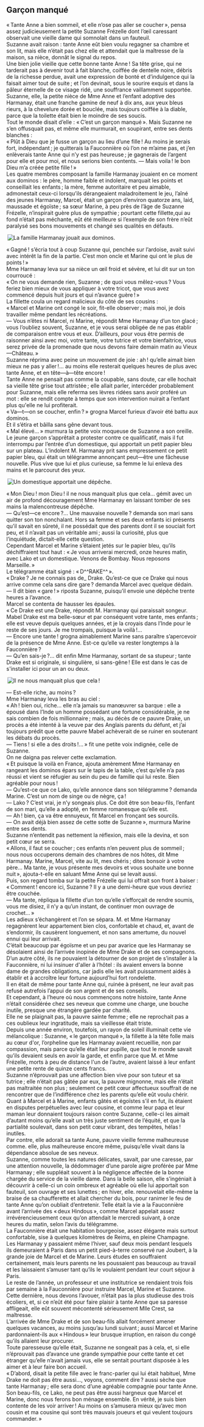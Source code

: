 ## Garçon manqué

« Tante Anne a bien sommeil, et elle n’ose pas aller se coucher », pensa assez judicieusement la petite Suzanne Frézelle dont l’œil caressant observait une vieille dame qui somnolait dans un fauteuil.  
Suzanne avait raison : tante Anne eût bien voulu regagner sa chambre et son lit, mais elle n’était pas chez elle et attendait que la maîtresse de la maison, sa nièce, donnât le signal du repos.  
Une bien jolie vieille que cette bonne tante Anne ! Sa tête grise, qui ne tarderait pas à devenir tout à fait blanche, coiffée de dentelle noire, débris de la richesse perdue, avait une expression de bonté et d’indulgence qui la faisait aimer tout de suite ; et l’on devinait, sous le sourire exquis et dans la pâleur éternelle de ce visage ridé, une souffrance vaillamment supportée.  
Suzanne, elle, la petite nièce de Mme Anne et l’enfant adoptive des Harmanay, était une franche gamine de neuf à dix ans, aux yeux bleus rieurs, à la chevelure dorée et bouclée, mais toujours coiffée à la diable, parce que la toilette était bien le moindre de ses soucis.  
Tout le monde disait d’elle : « C’est un garçon manqué ». Mais Suzanne ne s’en offusquait pas, et même elle murmurait, en soupirant, entre ses dents blanches :  
« Plût à Dieu que je fusse un garçon au lieu d’une fille ! Au moins je serais fort, indépendant ; je quitterais la Fauconnière où l’on ne m’aime pas, et j’en enlèverais tante Anne qui n’y est pas heureuse ; je gagnerais de l’argent pour elle et pour moi, et nous serions bien contents. — Mais voila ! le bon Dieu m’a créée petite fille ! »  
Les quatre membres composant la famille Harmanay jouaient en ce moment aux dominos : le père, homme faible et indolent, marquait les points et conseillait les enfants ; la mère, femme autoritaire et peu aimable, admonestait ceux-ci lorsqu’ils dérangeaient maladroitement le jeu, l’aîné des jeunes Harmanay, Marcel, était un garçon d’environ quatorze ans, laid, maussade et égoïste ; sa sœur Marine, à peu près de l’âge de Suzanne Frézelle, n’inspirait guère plus de sympathie ; pourtant cette fillette,qui au fond n’était pas méchante, eût été meilleure si l’exemple de son frère n’eût paralysé ses bons mouvements et changé ses qualités en défauts.

 ![La famille Harmanay jouait aux dominos.](../images/page007.jpg)

« Gagné ! s’écria tout à coup Suzanne qui, penchée sur l’ardoise, avait suivi avec intérêt la fin de la partie. C’est mon oncle et Marine qui ont le plus de points ! »  
Mme Harmanay leva sur sa nièce un œil froid et sévère, et lui dit sur un ton courroucé :  
« On ne vous demande rien, Suzanne ; de quoi vous mêlez-vous ? Vous feriez bien mieux de vous appliquer à votre tricot, que vous avez commencé depuis huit jours et qui n’avance guère ! »  
La fillette coula un regard malicieux du côté de ses cousins :  
« Marcel et Marine ont congé le soir, fit-elle observer ; mais moi, je dois travailler même pendant les récréations.  
— Vous n’êtes ni Marcel, ni Marine, répondit Mme Harmanay d’un ton glacé ; vous l’oubliez souvent, Suzanne, et je vous serai obligée de ne pas établir de comparaison entre vous et eux. D’ailleurs, pour vous être permis de raisonner ainsi avec moi, votre tante, votre tutrice et votre bienfaitrice, vous serez privée de la promenade que nous devons faire demain matin au Vieux—Château. »  
Suzanne réprima avec peine un mouvement de joie : ah ! qu’elle aimait bien mieux ne pas y aller !... au moins elle resterait quelques heures de plus avec tante Anne, et en tête—à—tête encore !  
Tante Anne ne pensait pas comme la coupable, sans doute, car elle hochait sa vieille tête grise tout attristée ; elle allait parler, intercéder probablement pour Suzanne, mais elle referma ses lèvres ridées sans avoir proféré un mot : elle se rendit compte à temps que son intervention nuirait a l’enfant plus qu'elle ne lui profiterait.  
« Va—t—on se coucher, enfin ? » grogna Marcel furieux d’avoir été battu aux dominos.  
Et il s’étira et bâilla sans gêne devant tous.  
« Mal élevé... » murmura la petite voix moqueuse de Suzanne a son oreille.  
Le jeune garçon s’apprêtait a protester contre ce qualificatif, mais il fut interrompu par l’entrée d’un domestique, qui apportait un petit papier bleu sur un plateau. L’indolent M. Harmanay prit sans empressement ce petit papier bleu, qui était un télégramme annonçant peut—être une fâcheuse nouvelle. Plus vive que lui et plus curieuse, sa femme le lui enleva des mains et le parcourut des yeux.

 ![Un domestique apportait une dépêche.](../images/page009.jpg)

« Mon Dieu ! mon Dieu ! il ne nous manquait plus que cela... gémit avec un air de profond découragement Mme Harmanay en laissant tomber de ses mains la malencontreuse dépêche.  
— Qu’est—ce encore ?... Une mauvaise nouvelle ? demanda son mari sans quitter son ton nonchalant.
Hors sa femme et ses deux enfants ici présents qu’il savait en sûreté, il ne possédait que des parents dont il se souciait fort peu, et il n’avait pas un véritable ami ; aussi la curiosité, plus que l’inquiétude, dictait-elle cette question.  
Cependant Marcel et Marine s’étaient jetés sur le papier bleu, qu’ils déchiffraient tout haut :
« Je vous arriverai mercredi, onze heures matin, avec Lako et un domestique. Venons de Bombay. Nous reposons Marseille. »  
Le télégramme était signé : « D^^RAKE^^ ».  
« Drake ? Je ne connais pas de_ Drake. Qu’est-ce que ce Drake qui nous arrive comme cela sans dire gare ? demanda Marcel avec quelque dédain.  
— Il dit bien « gare ! » riposta Suzanne, puisqu’il envoie une dépêche trente heures a l’avance.  
Marcel se contenta de hausser les épaules.  
« Ce Drake est une Drake, répondit M. Harmanay qui paraissait songeur. Mabel Drake est ma belle-sœur et par conséquent votre tante, mes enfants ; elle est veuve depuis quelques années, et je la croyais dans  l’Inde pour le reste de ses jours. Je me trompais, puisque la voilà !...  
— Encore une tante ! grogna aimablement Marine sans paraître s’apercevoir de la présence de Mme Anne. Est-ce qu’elle va rester longtemps à la Fauconnière ?  
— Qu’en sais-je ?... dit enfin Mme Harmanay, sortant de sa stupeur ; tante Drake est si originale, si singulière, si sans-gêne ! Elle est dans le cas de s'installer ici pour un an ou deux.  

 ![Il ne nous manquait plus que cela !](../images/page011.jpg)

— Est-elle riche, au moins ?  
Mme Harmanay leva les bras au ciel :  
« Ah ! bien oui, riche... elle n’a jamais su manœuvrer sa barque : elle a épousé dans l’Inde un homme possédant une fortune considérable, je ne sais combien de fois millionnaire ; mais, au décès de ce pauvre Drake, un procès a été intenté à la veuve par des Anglais parents du défunt, et j’ai toujours prédit que cette pauvre Mabel achèverait de se ruiner en soutenant les débats du procès.  
— Tiens ! si elle a des droits !... » fit une petite voix indignée, celle de Suzanne.  
On ne daigna pas relever cette exclamation.  
« Et puisque la voilà en France, ajouta amèrement Mme Harmanay en rangeant les dominos épars sur le tapis de la table, c’est qu’elle n’a pas réussi et vient se réfugier au sein du peu de famille qui lui reste. Bien agréable pour nous !  
— Qu’est-ce que ce Lako, qu’elle annonce dans son télégramme ? demanda Marine. C’est un nom de singe ou de nègre, ça !  
— Lako ? C’est vrai, je n’y songeais plus. Ce doit être son beau-fils, l’enfant de son mari, qu’elle a adopté, en femme romanesque qu’elle est.  
— Ah ! bien, ça va être ennuyeux, fit Marcel en fronçant ses sourcils.  
— On avait déjà bien assez de cette sotte de Suzanne », murmura Marine entre ses dents.  
Suzanne n’entendit pas nettement la réflexion, mais elle la devina, et son petit cœur se serra.  
« Allons, il faut se coucher ; ces enfants n’en peuvent plus de sommeil ; nous nous occuperons demain des chambres de nos hôtes, dit Mme Harmanay. Marine, Marcel, vite au lit, mes chéris ; dites bonsoir à votre père... Ma tante, je vous présente mes devoirs et vous souhaite une bonne nuit », ajouta-t-elle en saluant Mme Anne qui se levait aussi.  
Puis, son regard tomba sur la petite Frézelle qui lui offrait son front à baiser :  
« Comment ! encore ici, Suzanne ? Il y a une demi-heure que vous devriez être couchée.  
— Ma tante, répliqua la fillette d’un ton qu’elle s’efforçait de rendre soumis, vous me disiez, il n’y a qu’un instant, de continuer mon ouvrage de crochet... »  
Les adieux s’échangèrent et l’on se sépara. M. et Mme Harmanay regagnèrent leur appartement bien clos, confortable et chaud, et, avant de s’endormir, ils causèrent longuement, et non sans amertume, du nouvel ennui qui leur arrivait.  
C’était beaucoup par égoïsme et un peu par avarice que les Harmanay se désolaient ainsi de l’arrivée inopinée de Mme Drake et de ses compagnons. D’un autre côté, ils ne pouvaient la détourner de son projet de s’installer à la Fauconnière, ni lui insinuer d'aller à l’hôtel : ils avaient envers la bonne dame de grandes obligations, car jadis elle les avait puissamment aidés à établir et à accroître leur fortune aujourd’hui fort rondelette.  
Il en était de même pour tante Anne qui, ruinée à présent, ne leur avait pas refusé autrefois l’appui de son argent et de ses conseils.  
Et cependant, à l’heure où nous commençons notre histoire, tante Anne n’était considérée chez ses neveux que comme une charge, une bouche inutile, presque une étrangère gardée par charité.  
Elle ne se plaignait pas, la pauvre sainte femme ; elle ne reprochait pas a ces oublieux leur ingratitude, mais sa vieillesse était triste.  
Depuis une année environ, toutefois, un rayon de soleil illuminait cette vie mélancolique : Suzanne, « le garçon manqué », la fillette à la tête folle mais au cœur d'or, l’orpheline que les Harmanay avaient recueillie, non par compassion, mais parce qu’elle était leur pupille, que tout le monde savait qu’ils devaient seuls en avoir la garde, et enfin parce que M. et Mme Frézelle, morts à peu de distance l'un de l’autre, avaient laissé à leur enfant une petite rente de quinze cents francs.  
Suzanne n’éprouvait pas une affection bien vive pour son tuteur et sa tutrice ; elle n’était pas gâtée par eux, la pauvre mignonne, mais elle n’était pas maltraitée non plus ; seulement ce petit cœur affectueux souffrait de ne rencontrer que de l’indifférence chez les parents qu’elle eût voulu chérir.  
Quant à Marcel et à Marine, enfants gâtés et égoïstes s’il en fut, ils étaient en disputes perpétuelles avec leur cousine, et comme leur papa et leur maman leur donnaient toujours raison contre Suzanne, celle-ci les aimait d’autant moins qu’elle avait un très juste sentiment de l’équité, et que la partialité soulevait, dans son petit cœur vibrant, des tempêtes, hélas ! inutiles.  
Par contre, elle adorait sa tante Aune, pauvre vieille femme malheureuse comme. elle, plus malheureuse encore même, puisqu’elle vivait dans la dépendance absolue de ses neveux.  
Suzanne, comme toutes les natures délicates, savait, par une caresse, par une attention nouvelle, la dédommager d’une parole aigre proférée par Mme Harmanay ; elle suppléait souvent à la négligence affectée de la bonne chargée du service de la vieille dame. Dans la belle saison, elle s’ingéniait à découvrir à celle-ci un coin ombreux et agréable où elle lui apportait son fauteuil, son ouvrage et ses lunettes ; en hiver, elle. renouvelait elle-même la braise de sa chaufferette et allait chercher du bois, pour ranimer le feu de tante Anne qu’on oubliait d’entretenir. Telle était la vie a la Fauconnière avant l’arrivée des « deux Hindous », comme Marcel appelait assez irrévérencieusement ceux qu’on attendait le mercredi suivant, à onze heures du matin, selon l’avis du télégramme.  
La Fauconnière était une habitation bourgeoise, assez élégante mais surtout confortable, sise à quelques kilomètres de Reims, en pleine Champagne.  
Les Harmanay y passaient même l’hiver, sauf deux mois pendant lesquels ils demeuraient à Paris dans un petit pied-à-terre conservé rue Joubert, à la grande joie de Marcel et de Marine. Leurs études en souffraient certainement, mais leurs parents ne les poussaient pas beaucoup au travail et les laissaient s’amuser tant qu’ils le voulaient pendant leur court séjour à Paris.  
Le reste de l’année, un professeur et une institutrice se rendaient trois fois par semaine à la Fauconnière pour instruire Marcel, Marine et Suzanne.  
Cette dernière, nous devons l’avouer, n’était pas la plus studieuse des trois écoliers, et, si ce n’eût été pour faire plaisir à tante Anne que sa paresse affligeait, elle eût souvent mécontenté sérieusement Mlle Crest, sa maîtresse.  
L’arrivée de Mme Drake et de son beau-fils allait forcément amener quelques vacances, au moins jusqu’au lundi suivant ; aussi Marcel et Marine pardonnaient-ils aux « Hindous » leur brusque irruption, en raison du congé qu’ils allaient leur procurer.  
Toute paresseuse qu’elle était, Suzanne ne songeait pas à cela, et, si elle n’éprouvait pas d’avance une grande sympathie pour cette tante et cet étranger qu’elle n’avait jamais vus, elle se sentait pourtant disposée à les aimer et à leur faire bon accueil.  
« D’abord, disait la petite fille avec le franc-parler qui lui était habituel, Mme Drake ne doit pas être aussi..., voyons, comment dire ? aussi sèche que tante Harmanay ; elle sera donc d’une agréable compagnie pour tante Anne. Son beau-fils, ce Lako, ne peut pas être aussi hargneux que Marcel et Marine, donc nous ferons bon ménage ensemble. En vérité, je suis bien contente de les voir arriver ! Au moins on s’amusera mieux qu’avec mon cousin et ma cousine qui sont très mauvais joueurs et qui veulent toujours commander. »
